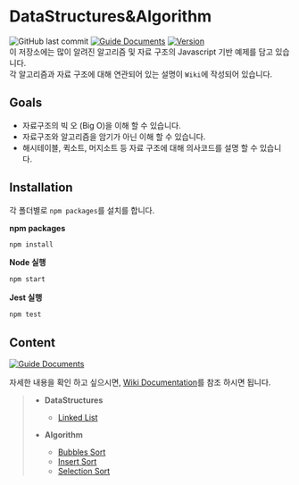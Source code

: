 # DataStructures&Algorithm

![GitHub last commit][GitHub-last-commit]
[![Guide Documents](https://img.shields.io/badge/wiki-documentation-forestgreen)](https://github.com/jihwooon/Algorithm-JavaScript/wiki)
[![Version](https://img.shields.io/badge/version-2022.06.03-red.svg)](./CHANGELOG)  
이 저장소에는 많이 알려진 알고리즘 및 자료 구조의 Javascript 기반 예제를 담고 있습니다.  
각 알고리즘과 자료 구조에 대해 연관되어 있는 설명이 `Wiki`에 작성되어 있습니다.

## Goals 
* 자료구조의 빅 오 (Big O)을 이해 할 수 있습니다.
* 자료구조와 알고리즘을 암기가 아닌 이해 할 수 있습니다.
* 해시테이블, 퀵소트, 머지소트 등 자료 구조에 대해 의사코드를 설명 할 수 있습니다.

## Installation
각 폴더별로 `npm packages`를 설치를 합니다.  

**npm packages**
``` sh
npm install
```

**Node 실행**  
``` sh
npm start
```

**Jest 실행**  
``` sh
npm test
```

## Content
[![Guide Documents](https://img.shields.io/badge/wiki-documentation-forestgreen)](https://github.com/jihwooon/Algorithm-JavaScript/wiki)

자세한 내용을 확인 하고 싶으시면, [Wiki Documentation](https://github.com/jihwooon/Algorithm-JavaScript/wiki)를 참조 하시면 됩니다.

> - **DataStructures**
>   - [Linked List](https://github.com/jihwooon/Algorithm-JavaScript/wiki/LinkedList)
>
> - **Algorithm**
>   - [Bubbles Sort](https://github.com/jihwooon/Algorithm-JavaScript/wiki/Bubbles-Sort)
>   - [Insert Sort](https://github.com/jihwooon/Algorithm-JavaScript/wiki/Insert-Sort)
>   - [Selection Sort](https://github.com/jihwooon/Algorithm-JavaScript/wiki/Selection-Sort)


[GitHub-last-commit]: https://img.shields.io/github/last-commit/jihwooon/Algorithm-JavaScript?style=flat-square
[GitHub-pull-request]: https://img.shields.io/github/issues-pr/jihwooon/Algorithm-JavaScript?color=ff69b4
